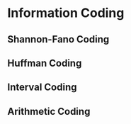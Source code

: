 # Information Coding

## Shannon-Fano Coding

## Huffman Coding

## Interval Coding

## Arithmetic Coding

